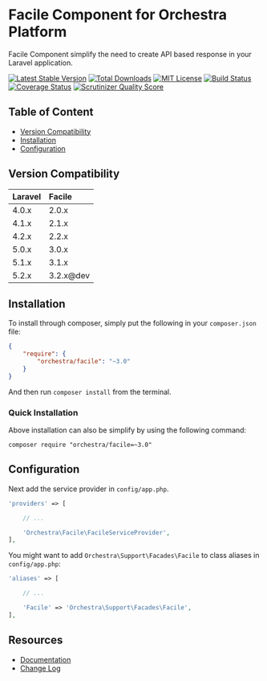Facile Component for Orchestra Platform
==============

Facile Component simplify the need to create API based response in your Laravel application.

[![Latest Stable Version](https://img.shields.io/github/release/orchestral/facile.svg?style=flat)](https://packagist.org/packages/orchestra/facile)
[![Total Downloads](https://img.shields.io/packagist/dt/orchestra/facile.svg?style=flat)](https://packagist.org/packages/orchestra/facile)
[![MIT License](https://img.shields.io/packagist/l/orchestra/facile.svg?style=flat)](https://packagist.org/packages/orchestra/facile)
[![Build Status](https://img.shields.io/travis/orchestral/facile/master.svg?style=flat)](https://travis-ci.org/orchestral/facile)
[![Coverage Status](https://img.shields.io/coveralls/orchestral/facile/master.svg?style=flat)](https://coveralls.io/r/orchestral/facile?branch=master)
[![Scrutinizer Quality Score](https://img.shields.io/scrutinizer/g/orchestral/facile/master.svg?style=flat)](https://scrutinizer-ci.com/g/orchestral/facile/)

## Table of Content

* [Version Compatibility](#version-compatibility)
* [Installation](#installation)
* [Configuration](#configuration)

## Version Compatibility

Laravel    | Facile
:----------|:----------
 4.0.x     | 2.0.x
 4.1.x     | 2.1.x
 4.2.x     | 2.2.x
 5.0.x     | 3.0.x
 5.1.x     | 3.1.x
 5.2.x     | 3.2.x@dev

## Installation

To install through composer, simply put the following in your `composer.json` file:

```json
{
	"require": {
		"orchestra/facile": "~3.0"
	}
}
```

And then run `composer install` from the terminal.

### Quick Installation

Above installation can also be simplify by using the following command:

    composer require "orchestra/facile=~3.0"

## Configuration

Next add the service provider in `config/app.php`.

```php
'providers' => [

	// ...

	'Orchestra\Facile\FacileServiceProvider',
],
```

You might want to add `Orchestra\Support\Facades\Facile` to class aliases in `config/app.php`:

```php
'aliases' => [

	// ...

	'Facile' => 'Orchestra\Support\Facades\Facile',
],
```

## Resources

* [Documentation](http://orchestraplatform.com/docs/latest/components/facile)
* [Change Log](http://orchestraplatform.com/docs/latest/components/facile/changes#v3-1)
